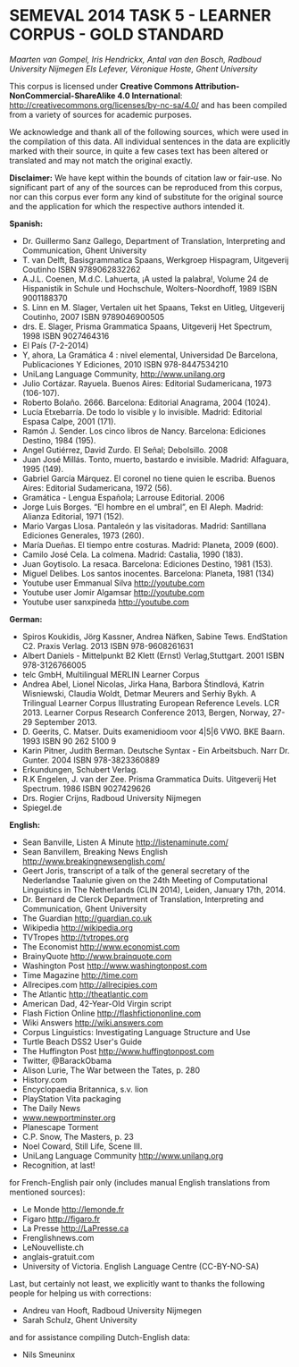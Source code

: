 SEMEVAL 2014 TASK 5 - LEARNER CORPUS - GOLD STANDARD
========================================================

*Maarten van Gompel, Iris Hendrickx, Antal van den Bosch, Radboud University Nijmegen*
*Els Lefever, Véronique Hoste, Ghent University*

This corpus is licensed under **Creative Commons Attribution-NonCommercial-ShareAlike 4.0 International**: 
http://creativecommons.org/licenses/by-nc-sa/4.0/  and has been compiled from a variety of sources for academic purposes.

We acknowledge and thank all of the following sources, which were used in the
compilation of this data. All individual sentences in the data are explicitly
marked with their source, in quite a few cases text has been altered or
translated and may not match the original exactly. 

**Disclaimer:** We have kept within the bounds of citation law or fair-use. 
No significant part of any of the sources can be reproduced from this corpus,
nor can this corpus ever form any kind of substitute for the original source
and the application for which the respective authors intended it.


**Spanish:**

* Dr. Guillermo Sanz Gallego, Department of Translation, Interpreting and Communication, Ghent University
* T. van Delft, Basisgrammatica Spaans, Werkgroep Hispagram, Uitgeverij Coutinho    ISBN 9789062832262
* A.J.L. Coenen,  M.d.C. Lahuerta,  ¡A usted la palabra!, Volume 24 de Hispanistik in Schule und Hochschule, Wolters-Noordhoff, 1989      ISBN 9001188370
* S. Linn en M. Slager, Vertalen uit het Spaans, Tekst en Uitleg, Uitgeverij Coutinho, 2007    ISBN 9789046900505
* drs. E. Slager, Prisma Grammatica Spaans,  Uitgeverij Het Spectrum, 1998    ISBN 9027464316
* El País (7-2-2014)
* Y, ahora, La Gramática 4 : nivel elemental, Universidad De Barcelona, Publicaciones Y Ediciones, 2010     ISBN 978-8447534210
* UniLang Language Community, http://www.unilang.org
* Julio Cortázar. Rayuela. Buenos Aires: Editorial Sudamericana, 1973 (106-107).
* Roberto Bolaño. 2666. Barcelona: Editorial Anagrama, 2004 (1024).
* Lucía Etxebarría. De todo lo visible y lo invisible. Madrid: Editorial Espasa Calpe, 2001 (171).
* Ramón J. Sender. Los cinco libros de Nancy. Barcelona: Ediciones Destino, 1984 (195).
* Angel Gutiérrez, David Zurdo. El Señal; Debolsillo. 2008  
* Juan José Millás. Tonto, muerto, bastardo e invisible. Madrid: Alfaguara, 1995 (149).
* Gabriel García Márquez. El coronel no tiene quien le escriba. Buenos Aires: Editorial Sudamericana, 1972 (56).
* Gramática - Lengua Española; Larrouse Editorial. 2006
* Jorge Luis Borges. “El hombre en el umbral”, en El Aleph. Madrid: Alianza Editorial, 1971 (152).
* Mario Vargas Llosa. Pantaleón y las visitadoras. Madrid: Santillana Ediciones Generales, 1973 (260).
* María Dueñas. El tiempo entre costuras. Madrid: Planeta, 2009 (600).
* Camilo José Cela. La colmena. Madrid: Castalia, 1990 (183).
* Juan Goytisolo. La resaca. Barcelona: Ediciones Destino, 1981 (153).
* Miguel Delibes. Los santos inocentes. Barcelona: Planeta, 1981 (134)
* Youtube user Emmanual Silva   http://youtube.com
* Youtube user Jomir Algamsar   http://youtube.com
* Youtube user sanxpineda       http://youtube.com

**German:**

* Spiros Koukidis, Jörg Kassner, Andrea Näfken, Sabine Tews. EndStation C2. Praxis Verlag. 2013      ISBN 978-9608261631
* Albert Daniels - Mittelpunkt B2   Klett (Ernst) Verlag,Stuttgart. 2001  ISBN 978-3126766005
* telc GmbH, Multilingual MERLIN Learner Corpus 
* Andrea Abel, Lionel Nicolas, Jirka Hana, Barbora Štindlová, Katrin Wisniewski, Claudia Woldt, Detmar Meurers and Serhiy Bykh. A Trilingual Learner Corpus Illustrating European Reference Levels. LCR 2013.  Learner Corpus Research Conference 2013, Bergen, Norway, 27-29 September 2013.   
* D. Geerits, C. Matser. Duits examenidioom voor 4|5|6 VWO. BKE Baarn. 1993     ISBN 90 262 5100 9
* Karin Pitner, Judith Berman.  Deutsche Syntax - Ein Arbeitsbuch. Narr Dr. Gunter. 2004    ISBN 978-3823360889
* Erkundungen, Schubert Verlag. 
* R.K Engelen, J. van der Zee. Prisma Grammatica Duits. Uitgeverij Het Spectrum. 1986   ISBN 9027429626
* Drs. Rogier Crijns, Radboud University Nijmegen
* Spiegel.de

**English:**
* Sean Banville, Listen A Minute  http://listenaminute.com/ 
* Sean Banvillem, Breaking News English   http://www.breakingnewsenglish.com/
* Geert Joris, transcript of a talk of the general secretary of the  Nederlandse Taalunie given on the 24th Meeting of Computational Linguistics in The Netherlands (CLIN 2014), Leiden, January 17th, 2014.
* Dr. Bernard de Clerck Department of Translation, Interpreting and Communication, Ghent University
* The Guardian       http://guardian.co.uk
* Wikipedia          http://wikipedia.org
* TVTropes          http://tvtropes.org
* The Economist     http://www.economist.com
* BrainyQuote       http://www.brainquote.com
* Washington Post   http://www.washingtonpost.com
* Time Magazine     http://time.com
* Allrecipes.com    http://allrecipies.com
* The Atlantic      http://theatlantic.com
* American Dad, 42-Year-Old Virgin script
* Flash Fiction Online  http://flashfictiononline.com
* Wiki Answers      http://wiki.answers.com
* Corpus Linguistics: Investigating Language Structure and Use
* Turtle Beach DSS2 User's Guide
* The Huffington Post  http://www.huffingtonpost.com
* Twitter, @BarackObama
* Alison Lurie, The War between the Tates, p. 280
* History.com
* Encyclopaedia Britannica, s.v. lion
* PlayStation Vita packaging
* The Daily News
* www.newportminster.org
* Planescape Torment
* C.P. Snow, The Masters, p. 23
* Noel Coward, Still Life, Scene III.
* UniLang Language Community       http://www.unilang.org
* Recognition, at last!

for French-English pair only (includes manual English translations from mentioned sources):
* Le Monde      http://lemonde.fr
* Figaro        http://figaro.fr
* La Presse      http://LaPresse.ca
* Frenglishnews.com
* LeNouvelliste.ch
* anglais-gratuit.com 
* University of Victoria. English Language Centre (CC-BY-NO-SA) 


Last, but certainly not least, we explicitly want to thanks the following people for helping us with corrections:

* Andreu van Hooft, Radboud University Nijmegen
* Sarah Schulz, Ghent University 

and for assistance compiling Dutch-English data:

* Nils Smeuninx

